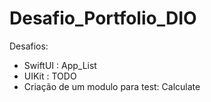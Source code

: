 # Desafio_Portfolio_DIO

Desafios:

*   SwiftUI : App\_List
*   UIKit : TODO
*   Criação de um modulo para test: Calculate
